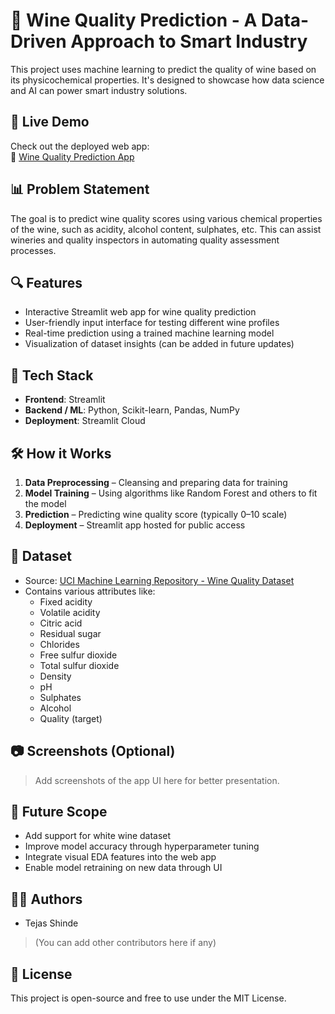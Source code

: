 # 🍷 Wine Quality Prediction - A Data-Driven Approach to Smart Industry

This project uses machine learning to predict the quality of wine based on its physicochemical properties. It's designed to showcase how data science and AI can power smart industry solutions.

## 🚀 Live Demo
Check out the deployed web app:  
🔗 [Wine Quality Prediction App](https://winequality-tejas-shinde.streamlit.app)

## 📊 Problem Statement
The goal is to predict wine quality scores using various chemical properties of the wine, such as acidity, alcohol content, sulphates, etc. This can assist wineries and quality inspectors in automating quality assessment processes.

## 🔍 Features
- Interactive Streamlit web app for wine quality prediction  
- User-friendly input interface for testing different wine profiles  
- Real-time prediction using a trained machine learning model  
- Visualization of dataset insights (can be added in future updates)

## 🧪 Tech Stack
- **Frontend**: Streamlit  
- **Backend / ML**: Python, Scikit-learn, Pandas, NumPy  
- **Deployment**: Streamlit Cloud

## 🛠️ How it Works
1. **Data Preprocessing** – Cleansing and preparing data for training  
2. **Model Training** – Using algorithms like Random Forest and others to fit the model  
3. **Prediction** – Predicting wine quality score (typically 0–10 scale)  
4. **Deployment** – Streamlit app hosted for public access

## 📁 Dataset
- Source: [UCI Machine Learning Repository - Wine Quality Dataset](https://archive.ics.uci.edu/ml/datasets/wine+quality)
- Contains various attributes like:
  - Fixed acidity
  - Volatile acidity
  - Citric acid
  - Residual sugar
  - Chlorides
  - Free sulfur dioxide
  - Total sulfur dioxide
  - Density
  - pH
  - Sulphates
  - Alcohol
  - Quality (target)

## 📷 Screenshots (Optional)
> Add screenshots of the app UI here for better presentation.

## 🧠 Future Scope
- Add support for white wine dataset  
- Improve model accuracy through hyperparameter tuning  
- Integrate visual EDA features into the web app  
- Enable model retraining on new data through UI

## 👨‍💻 Authors
- Tejas Shinde  
> (You can add other contributors here if any)

## 📜 License
This project is open-source and free to use under the MIT License.

